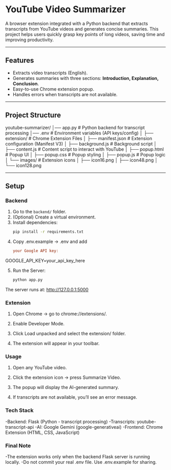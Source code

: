 # YouTube Video Summarizer

A browser extension integrated with a Python backend that extracts transcripts from YouTube videos and generates concise summaries. This project helps users quickly grasp key points of long videos, saving time and improving productivity.

---

## Features
- Extracts video transcripts (English).
- Generates summaries with three sections: **Introduction, Explanation, Conclusion**.
- Easy-to-use Chrome extension popup.
- Handles errors when transcripts are not available.

---

## Project Structure
youtube-summarizer/
│── app.py # Python backend for transcript processing
│── .env # Environment variables (API keys/config)
│
├── extension/ # Chrome Extension Files
│ ├── manifest.json # Extension configuration (Manifest V3)
│ ├── background.js # Background script
│ ├── content.js # Content script to interact with YouTube
│ ├── popup.html # Popup UI
│ ├── popup.css # Popup styling
│ ├── popup.js # Popup logic
│ └── images/ # Extension icons
│ ├── icon16.png
│ ├── icon48.png
│ └── icon128.png


---

## Setup

### Backend
1. Go to the `backend/` folder.
2. (Optional) Create a virtual environment.
3. Install dependencies:
   ```bash
   pip install -r requirements.txt
4. Copy .env.example → .env and add 
    ```ini
    your Google API key:

GOOGLE_API_KEY=your_api_key_here

5. Run the Server:
    ```bash
    python app.py
The server runs at: http://127.0.0.1:5000

### Extension
1. Open Chrome → go to chrome://extensions/.

2. Enable Developer Mode.

3. Click Load unpacked and select the extension/ folder.

4. The extension will appear in your toolbar.

### Usage
1. Open any YouTube video.

2. Click the extension icon → press Summarize Video.

3. The popup will display the AI-generated summary.

4. If transcripts are not available, you’ll see an error message.

### Tech Stack 
-Backend: Flask (Python - transcript processing)
-Transcripts: youtube-transcript-api
-AI: Google Gemini (google-generativeai)
-Frontend: Chrome Extension (HTML, CSS, JavaScript)

### Final Note
-The extension works only when the backend Flask server is running locally.
-Do not commit your real .env file. Use .env.example for sharing.

